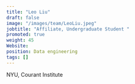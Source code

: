 ```yaml
---
title: "Leo Liu"
draft: false
image: "/images/team/LeoLiu.jpeg"
jobtitle: "Affiliate, Undergraduate Student "
promoted: true
weight: 45
Website:
position: Data engineering
tags: []
---
```



NYU, Courant Institute
